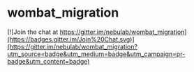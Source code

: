 # wombat_migration

[![Join the chat at https://gitter.im/nebulab/wombat_migration](https://badges.gitter.im/Join%20Chat.svg)](https://gitter.im/nebulab/wombat_migration?utm_source=badge&utm_medium=badge&utm_campaign=pr-badge&utm_content=badge)
